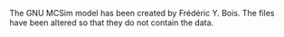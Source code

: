 
The GNU MCSim model has been created by Frédéric Y. Bois. The files have been altered so that they do not contain the data.
